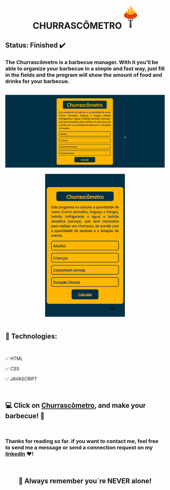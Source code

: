 <h1 align="center"><strong>CHURRASCÔMETRO</strong> <img src="./GitHub/barbecue_icon_finished.png" width=42px height=74px> </h1>

<h2><strong>Status:</strong> Finished ✔️</h2>

### The Churrascômetro is a barbecue manager. With it you'll be able to organize your barbecue in a simple and fast way, just fill in the fields and the program will show the amount of food and drinks for your barbecue.

<br>

<div align="center">
    <img src="./GitHub/Demo_Web.gif.gif" alt="web demo gif"> 
        <br><br>
    <img src="./GitHub/Demo_Mob.gif.gif" alt="Mobile demo gif" height=450px>
</div>

<br>

## **🚀 Technologies:**

<br>

 ✅ HTML

 ✅ CSS

 ✅ JAVASCRIPT

<br>

## 💻 Click on [Churrascômetro](https://programa-churrascometro.netlify.app/), and make your barbecue! 🍖

<br>

### Thanks for reading so far. if you want to contact me, feel free to send me a message or send a connection request on my [linkedIn](https://www.linkedin.com/in/mateus-silva-folego260601/) ❤!

<br>

<h2 align="center"> 📖 Always remember you`re <strong>NEVER</strong> alone!
